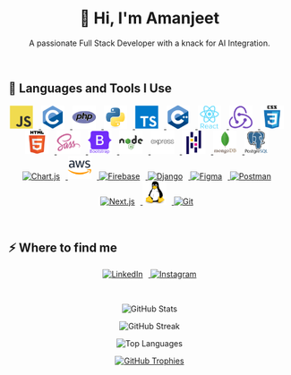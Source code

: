<div align="center">
  <h1>👋 Hi, I'm Amanjeet</h1>
  <p>A passionate Full Stack Developer with a knack for AI Integration.</p>
</div>

<br>

## 🚀 Languages and Tools I Use

<p align="center">
  <a target="_blank" rel="noreferrer" href="https://raw.githubusercontent.com/devicons/devicon/master/icons/javascript/javascript-original.svg">
    <img src="https://raw.githubusercontent.com/devicons/devicon/master/icons/javascript/javascript-original.svg" alt="JavaScript" width="42" height="42" style="margin-right: 10px;">
  </a>
  <a target="_blank" rel="noreferrer" href="https://raw.githubusercontent.com/devicons/devicon/master/icons/c/c-original.svg">
    <img src="https://raw.githubusercontent.com/devicons/devicon/master/icons/c/c-original.svg" alt="C" width="42" height="42" style="margin-right: 10px;">
  </a>
  <a target="_blank" rel="noreferrer" href="https://raw.githubusercontent.com/devicons/devicon/master/icons/php/php-original.svg">
    <img src="https://raw.githubusercontent.com/devicons/devicon/master/icons/php/php-original.svg" alt="PHP" width="42" height="42" style="margin-right: 10px;">
  </a>
  <a target="_blank" rel="noreferrer" href="https://raw.githubusercontent.com/devicons/devicon/master/icons/python/python-original.svg">
    <img src="https://raw.githubusercontent.com/devicons/devicon/master/icons/python/python-original.svg" alt="Python" width="42" height="42" style="margin-right: 10px;">
  </a>
  <a target="_blank" rel="noreferrer" href="https://raw.githubusercontent.com/devicons/devicon/master/icons/typescript/typescript-original.svg">
    <img src="https://raw.githubusercontent.com/devicons/devicon/master/icons/typescript/typescript-original.svg" alt="TypeScript" width="42" height="42" style="margin-right: 10px;">
  </a>
  <a target="_blank" rel="noreferrer" href="https://raw.githubusercontent.com/devicons/devicon/master/icons/cplusplus/cplusplus-original.svg">
    <img src="https://raw.githubusercontent.com/devicons/devicon/master/icons/cplusplus/cplusplus-original.svg" alt="C++" width="42" height="42" style="margin-right: 10px;">
  </a>
  <a target="_blank" rel="noreferrer" href="https://raw.githubusercontent.com/devicons/devicon/master/icons/react/react-original-wordmark.svg">
    <img src="https://raw.githubusercontent.com/devicons/devicon/master/icons/react/react-original-wordmark.svg" alt="React" width="42" height="42" style="margin-right: 10px;">
  </a>
  <a target="_blank" rel="noreferrer" href="https://raw.githubusercontent.com/devicons/devicon/master/icons/redux/redux-original.svg">
    <img src="https://raw.githubusercontent.com/devicons/devicon/master/icons/redux/redux-original.svg" alt="Redux" width="42" height="42" style="margin-right: 10px;">
  </a>
  <a target="_blank" rel="noreferrer" href="https://raw.githubusercontent.com/devicons/devicon/master/icons/css3/css3-original-wordmark.svg">
    <img src="https://raw.githubusercontent.com/devicons/devicon/master/icons/css3/css3-original-wordmark.svg" alt="CSS3" width="42" height="42" style="margin-right: 10px;">
  </a>
  <a target="_blank" rel="noreferrer" href="https://raw.githubusercontent.com/devicons/devicon/master/icons/html5/html5-original-wordmark.svg">
    <img src="https://raw.githubusercontent.com/devicons/devicon/master/icons/html5/html5-original-wordmark.svg" alt="HTML5" width="42" height="42" style="margin-right: 10px;">
  </a>
  <a target="_blank" rel="noreferrer" href="https://raw.githubusercontent.com/devicons/devicon/master/icons/sass/sass-original.svg">
    <img src="https://raw.githubusercontent.com/devicons/devicon/master/icons/sass/sass-original.svg" alt="Sass" width="42" height="42" style="margin-right: 10px;">
  </a>
  <a target="_blank" rel="noreferrer" href="https://raw.githubusercontent.com/devicons/devicon/master/icons/bootstrap/bootstrap-plain-wordmark.svg">
    <img src="https://raw.githubusercontent.com/devicons/devicon/master/icons/bootstrap/bootstrap-plain-wordmark.svg" alt="Bootstrap" width="42" height="42" style="margin-right: 10px;">
  </a>
  <a target="_blank" rel="noreferrer" href="https://raw.githubusercontent.com/devicons/devicon/master/icons/nodejs/nodejs-original-wordmark.svg">
    <img src="https://raw.githubusercontent.com/devicons/devicon/master/icons/nodejs/nodejs-original-wordmark.svg" alt="Node.js" width="42" height="42" style="margin-right: 10px;">
  </a>
  <a target="_blank" rel="noreferrer" href="https://raw.githubusercontent.com/devicons/devicon/master/icons/express/express-original-wordmark.svg">
    <img src="https://raw.githubusercontent.com/devicons/devicon/master/icons/express/express-original-wordmark.svg" alt="Express" width="42" height="42" style="margin-right: 10px;">
  </a>
  <a target="_blank" rel="noreferrer" href="https://github.com/devicons/devicon/blob/2ae2a900d2f041da66e950e4d48052658d850630/icons/pandas/pandas-original.svg">
    <img src="https://github.com/devicons/devicon/blob/2ae2a900d2f041da66e950e4d48052658d850630/icons/pandas/pandas-original.svg" alt="Pandas" width="42" height="42" style="margin-right: 10px;">
  </a>
  <a target="_blank" rel="noreferrer" href="https://raw.githubusercontent.com/devicons/devicon/master/icons/mongodb/mongodb-original-wordmark.svg">
    <img src="https://raw.githubusercontent.com/devicons/devicon/master/icons/mongodb/mongodb-original-wordmark.svg" alt="MongoDB" width="42" height="42" style="margin-right: 10px;">
  </a>
  <a target="_blank" rel="noreferrer" href="https://raw.githubusercontent.com/devicons/devicon/master/icons/postgresql/postgresql-original-wordmark.svg">
    <img src="https://raw.githubusercontent.com/devicons/devicon/master/icons/postgresql/postgresql-original-wordmark.svg" alt="PostgreSQL" width="42" height="42" style="margin-right: 10px;">
  </a>
  <a target="_blank" rel="noreferrer" href="https://www.chartjs.org/media/logo-title.svg">
    <img src="https://www.chartjs.org/media/logo-title.svg" alt="Chart.js" width="42" height="42" style="margin-right: 10px;">
  </a>
  <a target="_blank" rel="noreferrer" href="https://raw.githubusercontent.com/devicons/devicon/master/icons/amazonwebservices/amazonwebservices-original-wordmark.svg">
    <img src="https://raw.githubusercontent.com/devicons/devicon/master/icons/amazonwebservices/amazonwebservices-original-wordmark.svg" alt="AWS" width="42" height="42" style="margin-right: 10px;">
  </a>
  <a target="_blank" rel="noreferrer" href="https://www.vectorlogo.zone/logos/firebase/firebase-icon.svg">
    <img src="https://www.vectorlogo.zone/logos/firebase/firebase-icon.svg" alt="Firebase" width="42" height="42" style="margin-right: 10px;">
  </a>
  <a target="_blank" rel="noreferrer" href="https://cdn.worldvectorlogo.com/logos/django.svg">
    <img src="https://cdn.worldvectorlogo.com/logos/django.svg" alt="Django" width="42" height="42" style="margin-right: 10px;">
  </a>
  <a target="_blank" rel="noreferrer" href="https://www.vectorlogo.zone/logos/figma/figma-icon.svg">
    <img src="https://www.vectorlogo.zone/logos/figma/figma-icon.svg" alt="Figma" width="42" height="42" style="margin-right: 10px;">
  </a>
  <a target="_blank" rel="noreferrer" href="https://www.vectorlogo.zone/logos/getpostman/getpostman-icon.svg">
    <img src="https://www.vectorlogo.zone/logos/getpostman/getpostman-icon.svg" alt="Postman" width="42" height="42" style="margin-right: 10px;">
  </a>
  <a target="_blank" rel="noreferrer" href="https://cdn.worldvectorlogo.com/logos/nextjs-2.svg">
    <img src="https://cdn.worldvectorlogo.com/logos/nextjs-2.svg" alt="Next.js" width="42" height="42" style="margin-right: 10px;">
  </a>
  <a target="_blank" rel="noreferrer" href="https://raw.githubusercontent.com/devicons/devicon/master/icons/linux/linux-original.svg">
    <img src="https://raw.githubusercontent.com/devicons/devicon/master/icons/linux/linux-original.svg" alt="Linux" width="42" height="42" style="margin-right: 10px;">
  </a>
  <a target="_blank" rel="noreferrer" href="https://www.vectorlogo.zone/logos/git-scm/git-scm-icon.svg">
    <img src="https://www.vectorlogo.zone/logos/git-scm/git-scm-icon.svg" alt="Git" width="42" height="42" style="margin-right: 10px;">
  </a>
</p>

<br>

## ⚡️ Where to find me

<p align="center">
  <a target="_blank" rel="noreferrer" href="https://www.linkedin.com/in/https://www.linkedin.com/in/amanjeet-kumar-374b0928a">
    <img src="https://img.shields.io/badge/linkedin-logo?style=for-the-badge&logo=linkedin&logoColor=white&color=%230a77b6" alt="LinkedIn" style="margin-right: 10px;">
  </a>
  <a target="_blank" rel="noreferrer" href="https://www.instagram.com/https://www.instagram.com/amanjeet_singh_007_/">
    <img src="https://img.shields.io/badge/instagram-logo?style=for-the-badge&logo=instagram&logoColor=white&color=%23F35369" alt="Instagram">
  </a>
</p>

<br>

<p align="center">
  <img src="https://github-readme-stats.vercel.app/api?username=Amanjeet kumar&show_icons=true&locale=en" alt="GitHub Stats">
</p>

<p align="center">
  <img src="https://github-readme-streak-stats.herokuapp.com/?user=Amanjeet kumar&" alt="GitHub Streak">
</p>

<p align="center">
  <img src="https://github-readme-stats.vercel.app/api/top-langs?username=Amanjeet kumar&show_icons=true&locale=en&layout=compact" alt="Top Languages">
</p>

<p align="center">
  <a href="https://github.com/ryo-ma/github-profile-trophy">
    <img src="https://github-profile-trophy.vercel.app/?username=Amanjeet kumar" alt="GitHub Trophies">
  </a>
</p>
